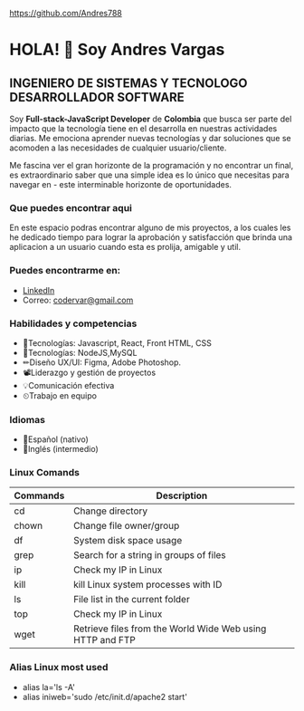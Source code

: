 https://github.com/Andres788

# HOLA! 👋 Soy Andres Vargas

## INGENIERO DE SISTEMAS Y TECNOLOGO DESARROLLADOR SOFTWARE

Soy **Full-stack-JavaScript Developer** de **Colombia** que busca ser parte del impacto que la tecnología tiene en el desarrolla en nuestras actividades diarias. Me emociona aprender nuevas tecnologías y dar soluciones que se acomoden a las necesidades de cualquier usuario/cliente.

Me fascina ver el gran horizonte de la programación y no encontrar un final, es extraordinario saber que una simple idea es lo único que necesitas para navegar en - este interminable horizonte de oportunidades.

### Que puedes encontrar aqui

En este espacio podras encontrar alguno de mis proyectos, a los cuales les he dedicado tiempo para lograr la aprobación y satisfacción que brinda una aplicacion a un usuario cuando esta es prolija, amigable y util.

### Puedes encontrarme en:

- [LinkedIn](https://www.linkedin.com/in/codervar)
- Correo: codervar@gmail.com

### Habilidades y competencias

- 🚧Tecnologías: Javascript, React, Front HTML, CSS
- 🚧Tecnologías: NodeJS,MySQL
- ✏Diseño UX/UI: Figma, Adobe Photoshop.
- 📽Liderazgo y gestión de proyectos
- 💡Comunicación efectiva
- ⏲Trabajo en equipo

### Idiomas

- 🥇Español (nativo)
- 🥈Inglés (intermedio)

### Linux Comands

| Commands | Description                                               |
| -------- | --------------------------------------------------------- |
| cd       | Change directory                                          |
| chown    | Change file owner/group                                   |
| df       | System disk space usage                                   |
| grep     | Search for a string in groups of files                    |
| ip       | Check my IP in Linux                                      |
| kill     | kill Linux system processes with ID                       |
| ls       | File list in the current folder                           |
| top      | Check my IP in Linux                                      |
| wget     | Retrieve files from the World Wide Web using HTTP and FTP |

### Alias Linux most used

- alias la='ls -A'
- alias iniweb='sudo /etc/init.d/apache2 start'

